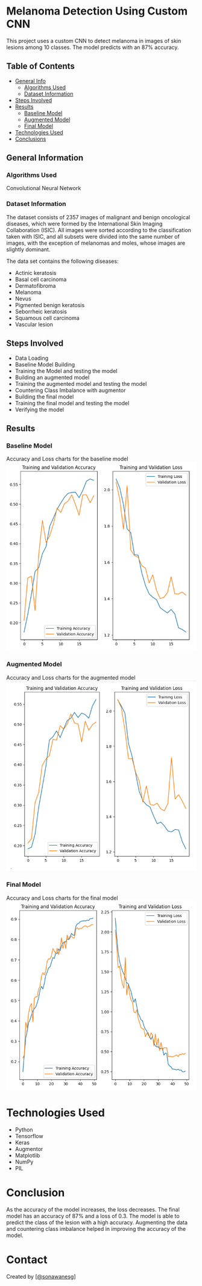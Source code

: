 # Melanoma Detection Using Custom CNN

This project uses a custom CNN to detect melanoma in images of skin lesions among 10 classes. The model predicts with an 87% accuracy.

## Table of Contents

* [General Info](#general-information)
    * [Algorithms Used](#algorithms-used)
    * [Dataset Information](#dataset-information)
* [Steps Involved](#steps-involved)
* [Results](#results)
    * [Baseline Model](#baseline-model)
    * [Augmented Model](#augmented-model)
    * [Final Model](#final-model)
* [Technologies Used](#technologies-used)
* [Conclusions](#conclusions)



## General Information

### Algorithms Used

Convolutional Neural Network

### Dataset Information

The dataset consists of 2357 images of malignant and benign oncological diseases, which were formed by the International Skin Imaging Collaboration (ISIC). All images were sorted according to the classification taken with ISIC, and all subsets were divided into the same number of images, with the exception of melanomas and moles, whose images are slightly dominant.

The data set contains the following diseases:

* Actinic keratosis
* Basal cell carcinoma
* Dermatofibroma
* Melanoma
* Nevus
* Pigmented benign keratosis
* Seborrheic keratosis
* Squamous cell carcinoma
* Vascular lesion

## Steps Involved

* Data Loading
* Baseline Model Building
* Training the Model and testing the model
* Building an augmented model
* Training the augmented model and testing the model
* Countering Class Imbalance with augmentor
* Building the final model
* Training the final model and testing the model
* Verifying the model

## Results

### Baseline Model

Accuracy and Loss charts for the baseline model
![Alt text](images/ReadmeModels/BaseModel.png)

### Augmented Model

Accuracy and Loss charts for the augmented model
![Alt text](images/ReadmeModels/AugmentedModel.png)

### Final Model

Accuracy and Loss charts for the final model
![Alt text](images/ReadmeModels/FinalModel.png)


# Technologies Used

* Python
* Tensorflow
* Keras
* Augmentor
* Matplotlib
* NumPy
* PIL

# Conclusion

As the accuracy of the model increases, the loss decreases. The final model has an accuracy of 87% and a loss of 0.3. The model is able to predict the class of the lesion with a high accuracy.
Augmenting the data and countering class imbalance helped in improving the accuracy of the model.

# Contact

Created by [[@sonawanesg](https://github.com/sonawanesg)]  

